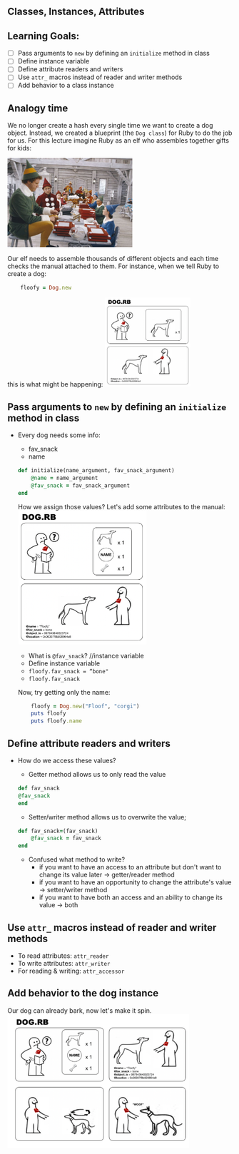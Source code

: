 ## Classes, Instances, Attributes

## Learning Goals:
- [ ] Pass arguments to `new` by defining an `initialize` method in class
- [ ] Define instance variable
- [ ] Define attribute readers and writers
- [ ] Use `attr_` macros instead of reader and writer methods
- [ ] Add behavior to a class instance

## Analogy time 
We no longer create a hash every single time we want to create a dog object. Instead, we created a blueprint (the `Dog class`) for Ruby to do the job for us. For this lecture imagine Ruby as an elf who assembles together gifts for kids:

<img src="buddy-the-elf.jpg" height="200px" width="auto" style="display:inline"  alt="a still from the Elf movie picturing Will Ferrel as an assembly line elf preparing toys for kids">

Our elf needs to assemble thousands of different objects and each time checks the manual attached to them. For instance, when we tell Ruby to create a dog:
```ruby
    floofy = Dog.new
```
this is what might be happening:
<img src="dog-rb-1.png" height="200px" width="auto" style="display:inline"  alt="an ikea-like manual">

## Pass arguments to `new` by defining an `initialize` method in class
* Every dog needs some info:
    * fav_snack
    * name 

    ```ruby
    def initialize(name_argument, fav_snack_argument)
        @name = name_argument
        @fav_snack = fav_snack_argument
    end
    ```

    How we assign those values? Let's add some attributes to the manual:
    <img src="dog-rb-2.png" height="300px" width="auto" style="display:inline"  alt="an ikea-like manual">


    * What is `@fav_snack`? //instance variable
    * Define instance variable
    * `floofy.fav_snack = “bone"`
    * `floofy.fav_snack`

    Now, try getting only the name:
    ```ruby
        floofy = Dog.new("Floof", "corgi")
        puts floofy
        puts floofy.name
    ```

## Define attribute readers and writers
* How do we access these values?
    * Getter method allows us to only read the value
    ```ruby
    def fav_snack
    @fav_snack
    end
    ```

    * Setter/writer method allows us to overwrite the value;
    ```ruby
    def fav_snack=(fav_snack)
        @fav_snack = fav_snack
    end
    ```

    * Confused what method to write?
        * if you want to have an access to an attribute but don't want to change its value later -> getter/reader method
        * if you want to have an opportunity to change the attribute's value -> setter/writer method
        * if you want to have both an access and an ability to change its value -> both


## Use `attr_` macros instead of reader and writer methods
* To read attributes: `attr_reader`
* To write attributes: `attr_writer`
* For reading & writing: `attr_accessor`

## Add behavior to the dog instance
Our dog can already bark, now let's make it spin. 
 <img src="dog-rb-3.png" height="300px" width="auto" style="display:inline"  alt="an ikea-like manual">
